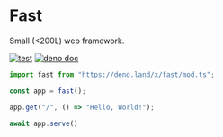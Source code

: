 # Fast

Small (<200L) web framework.

[![test](https://github.com/danteissaias/fast/actions/workflows/test.yml/badge.svg)](https://github.com/danteissaias/fast/actions/workflows/test.yml)
[![deno doc](https://doc.deno.land/badge.svg)](https://doc.deno.land/https://deno.land/x/fast/mod.ts)

```ts
import fast from "https://deno.land/x/fast/mod.ts";

const app = fast();

app.get("/", () => "Hello, World!");

await app.serve()
```
